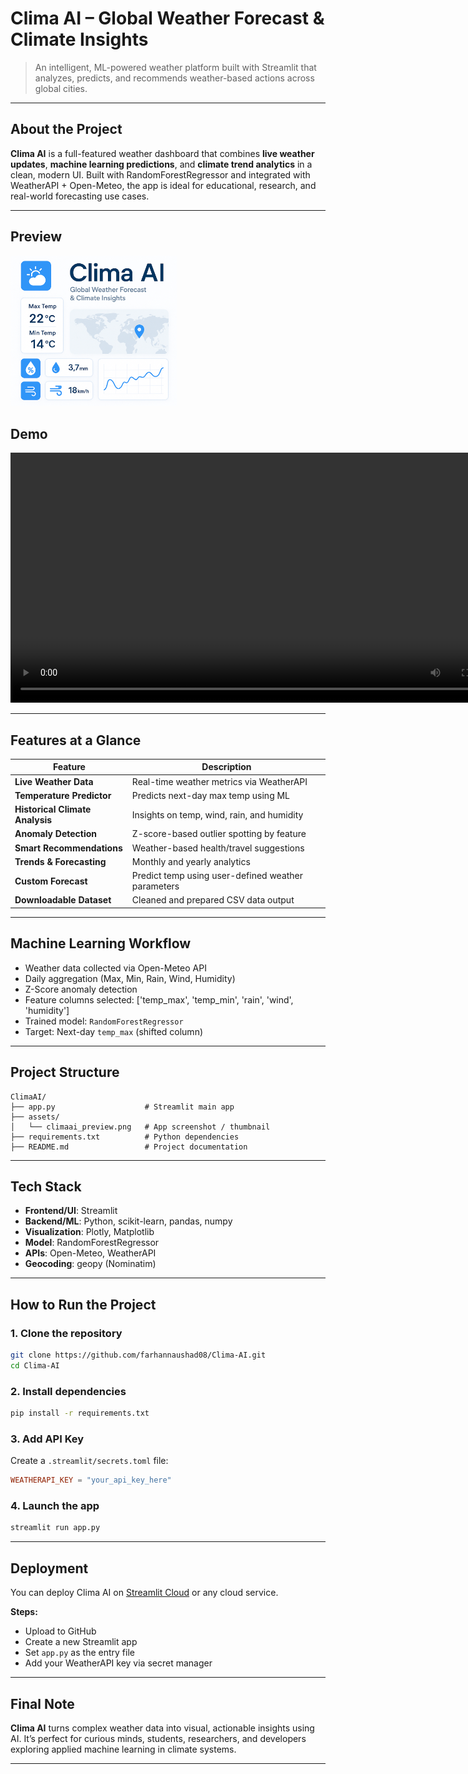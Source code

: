 
# Clima AI – Global Weather Forecast & Climate Insights

> An intelligent, ML-powered weather platform built with Streamlit that analyzes, predicts, and recommends weather-based actions across global cities.

---

## About the Project

**Clima AI** is a full-featured weather dashboard that combines **live weather updates**, **machine learning predictions**, and **climate trend analytics** in a clean, modern UI. Built with RandomForestRegressor and integrated with WeatherAPI + Open-Meteo, the app is ideal for educational, research, and real-world forecasting use cases.


---

## Preview

<img src="assests/climaai_preview.png" width="266"/>

## Demo

<video width="800" controls>
  <source src="assests/climaai_demo.webm" type="video/webm">
  Your browser does not support the video tag.
</video>

---

## Features at a Glance

| Feature | Description |
|--------|-------------|
| **Live Weather Data** | Real-time weather metrics via WeatherAPI |
| **Temperature Predictor** | Predicts next-day max temp using ML |
| **Historical Climate Analysis** | Insights on temp, wind, rain, and humidity |
| **Anomaly Detection** | Z-score-based outlier spotting by feature |
| **Smart Recommendations** | Weather-based health/travel suggestions |
| **Trends & Forecasting** | Monthly and yearly analytics |
| **Custom Forecast** | Predict temp using user-defined weather parameters |
| **Downloadable Dataset** | Cleaned and prepared CSV data output |

---

## Machine Learning Workflow

- Weather data collected via Open-Meteo API
- Daily aggregation (Max, Min, Rain, Wind, Humidity)
- Z-Score anomaly detection
- Feature columns selected: ['temp_max', 'temp_min', 'rain', 'wind', 'humidity']
- Trained model: `RandomForestRegressor`
- Target: Next-day `temp_max` (shifted column)

---

## Project Structure

```
ClimaAI/
├── app.py                    # Streamlit main app
├── assets/
│   └── climaai_preview.png   # App screenshot / thumbnail
├── requirements.txt          # Python dependencies
├── README.md                 # Project documentation
```

---

## Tech Stack

- **Frontend/UI**: Streamlit
- **Backend/ML**: Python, scikit-learn, pandas, numpy
- **Visualization**: Plotly, Matplotlib
- **Model**: RandomForestRegressor
- **APIs**: Open-Meteo, WeatherAPI
- **Geocoding**: geopy (Nominatim)

---

## How to Run the Project

### 1. Clone the repository
```bash
git clone https://github.com/farhannaushad08/Clima-AI.git
cd Clima-AI
```

### 2. Install dependencies
```bash
pip install -r requirements.txt
```

### 3. Add API Key

Create a `.streamlit/secrets.toml` file:
```toml
WEATHERAPI_KEY = "your_api_key_here"
```

### 4. Launch the app
```bash
streamlit run app.py
```

---

## Deployment

You can deploy Clima AI on [Streamlit Cloud](https://streamlit.io/cloud) or any cloud service.

**Steps:**
- Upload to GitHub
- Create a new Streamlit app
- Set `app.py` as the entry file
- Add your WeatherAPI key via secret manager

---

## Final Note

**Clima AI** turns complex weather data into visual, actionable insights using AI. It’s perfect for curious minds, students, researchers, and developers exploring applied machine learning in climate systems.

---

